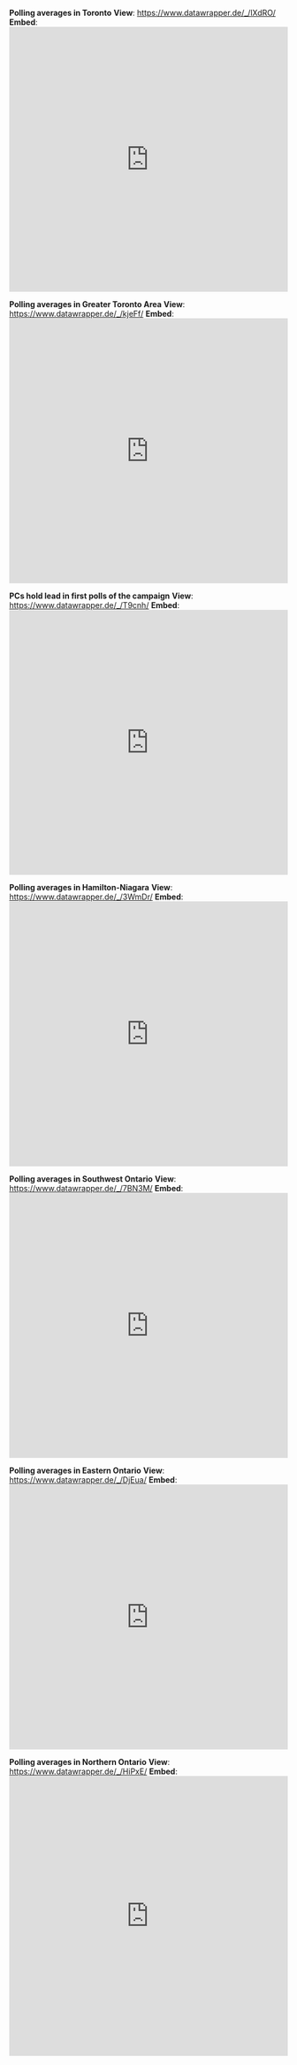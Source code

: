 **Polling averages in Toronto**
**View**: https://www.datawrapper.de/_/lXdRO/
**Embed**: <iframe title="Polling averages in Toronto" aria-label="Table" id="datawrapper-chart-lXdRO" src="https://datawrapper.dwcdn.net/lXdRO/6/" scrolling="no" frameborder="0" style="width: 0; min-width: 100% !important; border: none;" height="479"></iframe><script type="text/javascript">!function(){"use strict";window.addEventListener("message",(function(e){if(void 0!==e.data["datawrapper-height"]){var t=document.querySelectorAll("iframe");for(var a in e.data["datawrapper-height"])for(var r=0;r<t.length;r++){if(t[r].contentWindow===e.source)t[r].style.height=e.data["datawrapper-height"][a]+"px"}}}))}();
</script>

**Polling averages in Greater Toronto Area**
**View**: https://www.datawrapper.de/_/kjeFf/
**Embed**: <iframe title="Polling averages in Greater Toronto Area" aria-label="Table" id="datawrapper-chart-kjeFf" src="https://datawrapper.dwcdn.net/kjeFf/2/" scrolling="no" frameborder="0" style="width: 0; min-width: 100% !important; border: none;" height="479"></iframe><script type="text/javascript">!function(){"use strict";window.addEventListener("message",(function(e){if(void 0!==e.data["datawrapper-height"]){var t=document.querySelectorAll("iframe");for(var a in e.data["datawrapper-height"])for(var r=0;r<t.length;r++){if(t[r].contentWindow===e.source)t[r].style.height=e.data["datawrapper-height"][a]+"px"}}}))}();
</script>

**PCs hold lead in first polls of the campaign**
**View**: https://www.datawrapper.de/_/T9cnh/
**Embed**: <iframe title="PCs hold lead in first polls of the campaign" aria-label="Table" id="datawrapper-chart-T9cnh" src="https://datawrapper.dwcdn.net/T9cnh/101/" scrolling="no" frameborder="0" style="width: 0; min-width: 100% !important; border: none;" height="479"></iframe><script type="text/javascript">!function(){"use strict";window.addEventListener("message",(function(e){if(void 0!==e.data["datawrapper-height"]){var t=document.querySelectorAll("iframe");for(var a in e.data["datawrapper-height"])for(var r=0;r<t.length;r++){if(t[r].contentWindow===e.source)t[r].style.height=e.data["datawrapper-height"][a]+"px"}}}))}();
</script>

**Polling averages in Hamilton-Niagara**
**View**: https://www.datawrapper.de/_/3WmDr/
**Embed**: <iframe title="Polling averages in Hamilton-Niagara" aria-label="Table" id="datawrapper-chart-3WmDr" src="https://datawrapper.dwcdn.net/3WmDr/2/" scrolling="no" frameborder="0" style="width: 0; min-width: 100% !important; border: none;" height="479"></iframe><script type="text/javascript">!function(){"use strict";window.addEventListener("message",(function(e){if(void 0!==e.data["datawrapper-height"]){var t=document.querySelectorAll("iframe");for(var a in e.data["datawrapper-height"])for(var r=0;r<t.length;r++){if(t[r].contentWindow===e.source)t[r].style.height=e.data["datawrapper-height"][a]+"px"}}}))}();
</script>

**Polling averages in Southwest Ontario**
**View**: https://www.datawrapper.de/_/7BN3M/
**Embed**: <iframe title="Polling averages in Southwest Ontario" aria-label="Table" id="datawrapper-chart-7BN3M" src="https://datawrapper.dwcdn.net/7BN3M/2/" scrolling="no" frameborder="0" style="width: 0; min-width: 100% !important; border: none;" height="479"></iframe><script type="text/javascript">!function(){"use strict";window.addEventListener("message",(function(e){if(void 0!==e.data["datawrapper-height"]){var t=document.querySelectorAll("iframe");for(var a in e.data["datawrapper-height"])for(var r=0;r<t.length;r++){if(t[r].contentWindow===e.source)t[r].style.height=e.data["datawrapper-height"][a]+"px"}}}))}();
</script>

**Polling averages in Eastern Ontario**
**View**: https://www.datawrapper.de/_/DjEua/
**Embed**: <iframe title="Polling averages in Eastern Ontario" aria-label="Table" id="datawrapper-chart-DjEua" src="https://datawrapper.dwcdn.net/DjEua/2/" scrolling="no" frameborder="0" style="width: 0; min-width: 100% !important; border: none;" height="479"></iframe><script type="text/javascript">!function(){"use strict";window.addEventListener("message",(function(e){if(void 0!==e.data["datawrapper-height"]){var t=document.querySelectorAll("iframe");for(var a in e.data["datawrapper-height"])for(var r=0;r<t.length;r++){if(t[r].contentWindow===e.source)t[r].style.height=e.data["datawrapper-height"][a]+"px"}}}))}();
</script>

**Polling averages in Northern Ontario**
**View**: https://www.datawrapper.de/_/HiPxE/
**Embed**: <iframe title="Polling averages in Northern Ontario" aria-label="Table" id="datawrapper-chart-HiPxE" src="https://datawrapper.dwcdn.net/HiPxE/2/" scrolling="no" frameborder="0" style="width: 0; min-width: 100% !important; border: none;" height="506"></iframe><script type="text/javascript">!function(){"use strict";window.addEventListener("message",(function(e){if(void 0!==e.data["datawrapper-height"]){var t=document.querySelectorAll("iframe");for(var a in e.data["datawrapper-height"])for(var r=0;r<t.length;r++){if(t[r].contentWindow===e.source)t[r].style.height=e.data["datawrapper-height"][a]+"px"}}}))}();
</script>